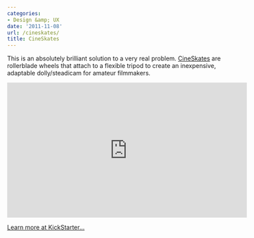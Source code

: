 ```yaml
---
categories:
- Design &amp; UX
date: '2011-11-08'
url: /cineskates/
title: CineSkates
---
```


This is an absolutely brilliant solution to a very real problem. <a href="http://www.kickstarter.com/projects/jj1/cineskates-camera-sliders">CineSkates</a> are rollerblade wheels that attach to a flexible tripod to create an inexpensive, adaptable dolly/steadicam for amateur filmmakers.

<iframe class="alignc" src="https://player.vimeo.com/video/27895941" width="560" height="315" frameborder="0" webkitAllowFullScreen allowFullScreen></iframe>

<a href="http://www.kickstarter.com/projects/jj1/cineskates-camera-sliders">Learn more at KickStarter...</a>